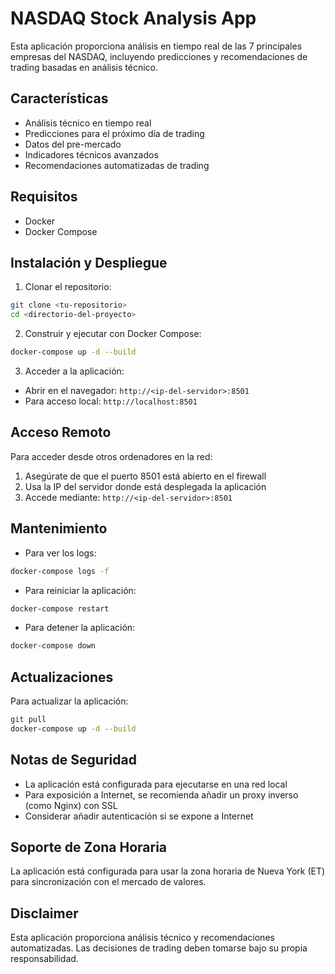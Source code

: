 # NASDAQ Stock Analysis App

Esta aplicación proporciona análisis en tiempo real de las 7 principales empresas del NASDAQ, incluyendo predicciones y recomendaciones de trading basadas en análisis técnico.

## Características

- Análisis técnico en tiempo real
- Predicciones para el próximo día de trading
- Datos del pre-mercado
- Indicadores técnicos avanzados
- Recomendaciones automatizadas de trading

## Requisitos

- Docker
- Docker Compose

## Instalación y Despliegue

1. Clonar el repositorio:
```bash
git clone <tu-repositorio>
cd <directorio-del-proyecto>
```

2. Construir y ejecutar con Docker Compose:
```bash
docker-compose up -d --build
```

3. Acceder a la aplicación:
- Abrir en el navegador: `http://<ip-del-servidor>:8501`
- Para acceso local: `http://localhost:8501`

## Acceso Remoto

Para acceder desde otros ordenadores en la red:
1. Asegúrate de que el puerto 8501 está abierto en el firewall
2. Usa la IP del servidor donde está desplegada la aplicación
3. Accede mediante: `http://<ip-del-servidor>:8501`

## Mantenimiento

- Para ver los logs:
```bash
docker-compose logs -f
```

- Para reiniciar la aplicación:
```bash
docker-compose restart
```

- Para detener la aplicación:
```bash
docker-compose down
```

## Actualizaciones

Para actualizar la aplicación:
```bash
git pull
docker-compose up -d --build
```

## Notas de Seguridad

- La aplicación está configurada para ejecutarse en una red local
- Para exposición a Internet, se recomienda añadir un proxy inverso (como Nginx) con SSL
- Considerar añadir autenticación si se expone a Internet

## Soporte de Zona Horaria

La aplicación está configurada para usar la zona horaria de Nueva York (ET) para sincronización con el mercado de valores.

## Disclaimer

Esta aplicación proporciona análisis técnico y recomendaciones automatizadas. Las decisiones de trading deben tomarse bajo su propia responsabilidad. 